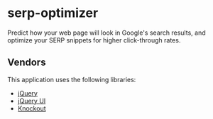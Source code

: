 <h1>serp-optimizer</h2>

<p>Predict how your web page will look in Google's search results, and optimize your SERP snippets for higher click-through rates.</p>

<h2>Vendors</h2>

<p>This application uses the following libraries:</p>

<ul>
    <li><a href="http://jquery.com/">jQuery</a></li>
    <li><a href="http://jqueryui.com/">jQuery UI</a></li>
    <li><a href="http://knockoutjs.com/">Knockout</a>&#x00a0;<a href="https://github.com/SteveSanderson/knockout/"><span class="mini-icon mini-icon-blacktocat"></span></a></li>
</ul>
